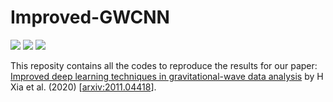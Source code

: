 # Improved-GWCNN

[![](https://img.shields.io/badge/python-2.7-brightgreen)](https://www.python.org/download/releases/2.7/) [![](https://img.shields.io/badge/python-3.7-green)](https://www.python.org/downloads/release/python-370/) [![](https://img.shields.io/badge/arxiv-2011.04418-red)](https://arxiv.org/abs/2011.04418) 

This reposity contains all the codes to reproduce the results for our paper:  [Improved deep learning techniques in gravitational-wave data analysis](https://journals.aps.org/prd/accepted/50070Q98Lb711a2f638578f4ab6f60edc4ca19ec6) by H Xia et al. (2020) [[arxiv:2011.04418](https://arxiv.org/abs/2011.04418)].

